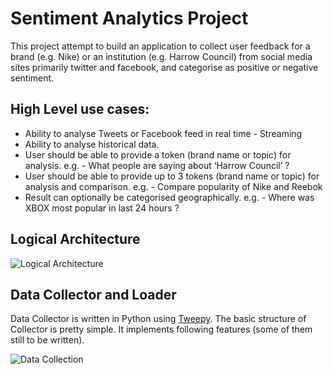 # Sentiment Analytics Project

This project attempt to build an application to collect user feedback for a brand (e.g. Nike) or an institution (e.g. Harrow Council) from social media sites primarily twitter and facebook, and categorise as positive or negative sentiment.

## High Level use cases:

- Ability to analyse Tweets or Facebook feed in real time - Streaming
- Ability to analyse historical data.
- User should be able to provide a token (brand name or topic) for analysis.
    e.g. - What people are saying about ‘Harrow Council’ ?
- User should be able to provide up to 3 tokens (brand name or topic) for analysis and comparison.
    e.g. - Compare popularity of Nike and Reebok
- Result can optionally be categorised geographically.
    e.g. - Where was XBOX most popular in last 24 hours ?

## Logical Architecture

![Logical Architecture](https://github.com/bipulc/sentiment_analysis/blob/master/logical_architecture.jpg)

## Data Collector and Loader

Data Collector is written in Python using [Tweepy](http://docs.tweepy.org/en/v3.5.0/getting_started.html). The basic structure of Collector is pretty simple. It implements following features (some of them still to be written).

![Data Collection](https://github.com/bipulc/sentiment_analysis/blob/master/DataCollection.jpg)
